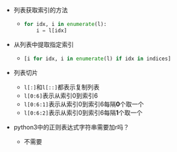 - 列表获取索引的方法

  - ```python
    for idx, i in enumerate(l):
        i = l[idx]
    ```

- 从列表中提取指定索引

  - ```python
    [i for idx, i in enumerate(l) if idx in indices]
    ```

- 列表切片
  - `l[:]`和`l[::]`都表示复制列表
  - `l[0:6]`表示从索引0到索引6
  - `l[0:6:1]`表示从索引0到索引6每隔**0**个取一个
  - `l[0:6:2]`表示从索引0到索引6每隔**1**个取一个

- python3中的正则表达式字符串需要加r吗？

  - 不需要